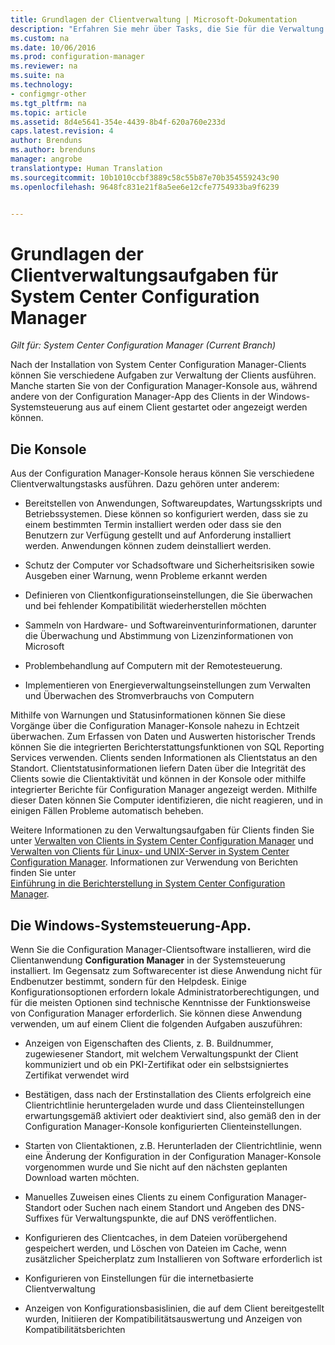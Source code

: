 ```yaml
---
title: Grundlagen der Clientverwaltung | Microsoft-Dokumentation
description: "Erfahren Sie mehr über Tasks, die Sie für die Verwaltung von System Center Configuration Manager-Clients ausführen können."
ms.custom: na
ms.date: 10/06/2016
ms.prod: configuration-manager
ms.reviewer: na
ms.suite: na
ms.technology:
- configmgr-other
ms.tgt_pltfrm: na
ms.topic: article
ms.assetid: 8d4e5641-354e-4439-8b4f-620a760e233d
caps.latest.revision: 4
author: Brenduns
ms.author: brenduns
manager: angrobe
translationtype: Human Translation
ms.sourcegitcommit: 10b1010ccbf3889c58c55b87e70b354559243c90
ms.openlocfilehash: 9648fc831e21f8a5ee6e12cfe7754933ba9f6239


---
```

# <a name="fundamentals-of-client-management-tasks-for-system-center-configuration-manager"></a>Grundlagen der Clientverwaltungsaufgaben für System Center Configuration Manager

*Gilt für: System Center Configuration Manager (Current Branch)*

Nach der Installation von System Center Configuration Manager-Clients können Sie verschiedene Aufgaben zur Verwaltung der Clients ausführen.  Manche starten Sie von der Configuration Manager-Konsole aus, während andere von der Configuration Manager-App des Clients in der Windows-Systemsteuerung aus auf einem Client gestartet oder angezeigt werden können.  

## <a name="the-console"></a>Die Konsole  
 Aus der Configuration Manager-Konsole heraus können Sie verschiedene Clientverwaltungstasks ausführen. Dazu gehören unter anderem:  

-   Bereitstellen von Anwendungen, Softwareupdates, Wartungsskripts und Betriebssystemen. Diese können so konfiguriert werden, dass sie zu einem bestimmten Termin installiert werden oder dass sie den Benutzern zur Verfügung gestellt und auf Anforderung installiert werden. Anwendungen können zudem deinstalliert werden.  

-   Schutz der Computer vor Schadsoftware und Sicherheitsrisiken sowie Ausgeben einer Warnung, wenn Probleme erkannt werden  

-   Definieren von Clientkonfigurationseinstellungen, die Sie überwachen und bei fehlender Kompatibilität wiederherstellen möchten  

-   Sammeln von Hardware- und Softwareinventurinformationen, darunter die Überwachung und Abstimmung von Lizenzinformationen von Microsoft  

-   Problembehandlung auf Computern mit der Remotesteuerung.  

-   Implementieren von Energieverwaltungseinstellungen zum Verwalten und Überwachen des Stromverbrauchs von Computern  

Mithilfe von Warnungen und Statusinformationen können Sie diese Vorgänge über die Configuration Manager-Konsole nahezu in Echtzeit überwachen. Zum Erfassen von Daten und Auswerten historischer Trends können Sie die integrierten Berichterstattungsfunktionen von SQL Reporting Services verwenden.  Clients senden Informationen als Clientstatus an den Standort.  Clientstatusinformationen liefern Daten über die Integrität des Clients sowie die Clientaktivität und können in der Konsole oder mithilfe integrierter Berichte für Configuration Manager angezeigt werden. Mithilfe dieser Daten können Sie Computer identifizieren, die nicht reagieren, und in einigen Fällen Probleme automatisch beheben.  

 Weitere Informationen zu den Verwaltungsaufgaben für Clients finden Sie unter [Verwalten von Clients in System Center Configuration Manager](../../core/clients/manage/manage-clients.md) und [Verwalten von Clients für Linux- und UNIX-Server in System Center Configuration Manager](../../core/clients/manage/manage-clients-for-linux-and-unix-servers.md). Informationen zur Verwendung von Berichten finden Sie unter   
            [Einführung in die Berichterstellung in System Center Configuration Manager](../../core/servers/manage/introduction-to-reporting.md).  

## <a name="the-windows-control-panel-app"></a>Die Windows-Systemsteuerung-App.  
 Wenn Sie die Configuration Manager-Clientsoftware installieren, wird die Clientanwendung **Configuration Manager** in der Systemsteuerung installiert. Im Gegensatz zum Softwarecenter ist diese Anwendung nicht für Endbenutzer bestimmt, sondern für den Helpdesk. Einige Konfigurationsoptionen erfordern lokale Administratorberechtigungen, und für die meisten Optionen sind technische Kenntnisse der Funktionsweise von Configuration Manager erforderlich. Sie können diese Anwendung verwenden, um auf einem Client die folgenden Aufgaben auszuführen:  

-   Anzeigen von Eigenschaften des Clients, z. B. Buildnummer, zugewiesener Standort, mit welchem Verwaltungspunkt der Client kommuniziert und ob ein PKI-Zertifikat oder ein selbstsigniertes Zertifikat verwendet wird  

-   Bestätigen, dass nach der Erstinstallation des Clients erfolgreich eine Clientrichtlinie heruntergeladen wurde und dass Clienteinstellungen erwartungsgemäß aktiviert oder deaktiviert sind, also gemäß den in der Configuration Manager-Konsole konfigurierten Clienteinstellungen.  

-   Starten von Clientaktionen, z.B. Herunterladen der Clientrichtlinie, wenn eine Änderung der Konfiguration in der Configuration Manager-Konsole vorgenommen wurde und Sie nicht auf den nächsten geplanten Download warten möchten.  

-   Manuelles Zuweisen eines Clients zu einem Configuration Manager-Standort oder Suchen nach einem Standort und Angeben des DNS-Suffixes für Verwaltungspunkte, die auf DNS veröffentlichen.  

-   Konfigurieren des Clientcaches, in dem Dateien vorübergehend gespeichert werden, und Löschen von Dateien im Cache, wenn zusätzlicher Speicherplatz zum Installieren von Software erforderlich ist  

-   Konfigurieren von Einstellungen für die internetbasierte Clientverwaltung  

-   Anzeigen von Konfigurationsbasislinien, die auf dem Client bereitgestellt wurden, Initiieren der Kompatibilitätsauswertung und Anzeigen von Kompatibilitätsberichten  



<!--HONumber=Dec16_HO3-->


